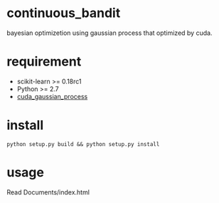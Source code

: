# continuous_bandit
bayesian optimizetion using gaussian process that optimized  by cuda.

# requirement
* scikit-learn >= 0.18rc1
* Python >= 2.7
* [cuda_gaussian_process](https://github.com/y-mitsui/cuda_gaussian_process "cuda_gaussian_process")

# install
```
python setup.py build && python setup.py install
```

# usage
Read Documents/index.html

